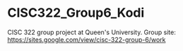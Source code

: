 # CISC322_Group6_Kodi
CISC 322 group project at Queen's University.
Group site: https://sites.google.com/view/cisc-322-group-6/work
